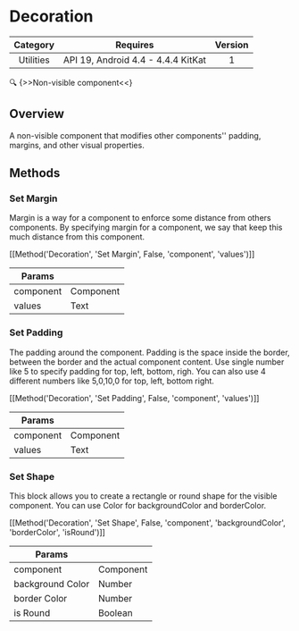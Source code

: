 # Decoration

| Category | Requires | Version |
|:--------:|:-------:|:--------:|
|Utilities|API 19, Android 4.4 - 4.4.4 KitKat|1|

:mag: {>>Non-visible component<<}

## Overview

A non-visible component that modifies other components'' padding, margins, and other visual properties.

## Methods

### Set Margin

Margin is a way for a component to enforce some distance from others components. By specifying margin for a component, we say that keep this much distance from this component.

[[Method('Decoration', 'Set Margin', False, 'component', 'values')]]

| Params | []() |
|--------|------|
|component|<span class="chip chip-component">Component</span>|
|values|<span class="chip chip-text">Text</span>|


### Set Padding

The padding around the component. Padding is the space inside the border, between the border and the actual component content. Use single number like 5 to specify padding for top, left, bottom, righ. You can also use 4 different numbers like 5,0,10,0 for top, left, bottom right.

[[Method('Decoration', 'Set Padding', False, 'component', 'values')]]

| Params | []() |
|--------|------|
|component|<span class="chip chip-component">Component</span>|
|values|<span class="chip chip-text">Text</span>|


### Set Shape

This block allows you to create a rectangle or round shape for the visible component. You can use Color for backgroundColor and borderColor.

[[Method('Decoration', 'Set Shape', False, 'component', 'backgroundColor', 'borderColor', 'isRound')]]

| Params | []() |
|--------|------|
|component|<span class="chip chip-component">Component</span>|
|background Color|<span class="chip chip-number">Number</span>|
|border Color|<span class="chip chip-number">Number</span>|
|is Round|<span class="chip chip-boolean">Boolean</span>|
